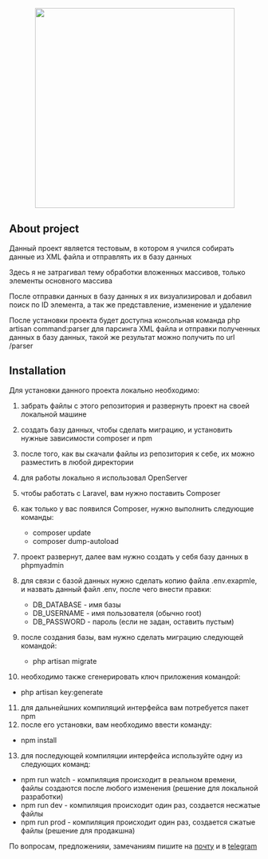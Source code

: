 <p align="center"><a href="https://laravel.com" target="_blank"><img src="https://raw.githubusercontent.com/laravel/art/master/logo-lockup/5%20SVG/2%20CMYK/1%20Full%20Color/laravel-logolockup-cmyk-red.svg" width="400"></a></p>


## About project

Данный проект является тестовым, в котором я учился собирать данные из XML файла и отправлять их в базу данных

Здесь я не затрагивал тему обработки вложенных массивов, только элементы основного массива

После отправки данных в базу данных я их визуализировал и добавил поиск по ID элемента, а так же представление, изменение и удаление 

После установки проекта будет доступна консольная команда php artisan command:parser для парсинга XML файла и отправки полученных данных в базу данных, такой же результат можно получить по url /parser

## Installation

Для установки данного проекта локально необходимо:

1. забрать файлы с этого репозитория и развернуть проект на своей локальной машине

2. создать базу данных, чтобы сделать миграцию, и установить нужные зависимости composer и npm

3. после того, как вы скачали файлы из репозитория к себе, их можно разместить в любой директории

4. для работы локально я использовал OpenServer

5. чтобы работать с Laravel, вам нужно поставить Composer

6. как только у вас появился Composer, нужно выполнить следующие команды:

   -  composer update
   -  composer dump-autoload

7. проект развернут, далее вам нужно создать у себя базу данных в phpmyadmin

8. для связи с базой данных нужно сделать копию файла .env.exapmle, и назвать данный файл .env, после чего внести правки:

   - DB_DATABASE - имя базы
   - DB_USERNAME - имя пользователя (обычно root)
   - DB_PASSWORD - пароль (если не задан, оставить пустым)

9. после создания базы, вам нужно сделать миграцию следующей командой:
    
   -  php artisan migrate

10. необходимо также сгенерировать ключ приложения командой:

   -  php artisan key:generate

11. для дальнейшних компиляций интерфейса вам потребуется пакет npm
12. после его установки, вам необходимо ввести команду:

   - npm install

13. для последующей компиляции интерфейса используйте одну из следующих команд:

   -  npm run watch - компиляция происходит в реальном времени, файлы создаются после любого изменения (решение для локальной разработки)
   -  npm run dev - компиляция происходит один раз, создается несжатые файлы
   -  npm run prod - компиляция происходит один раз, создается сжатые файлы (решение для продакшна)

По вопросам, предложенияи, замечаниям пишите на [почту](mailto:my.test.laravel.message@gmail.com) и в [telegram](https://t.me/uuviuu)


